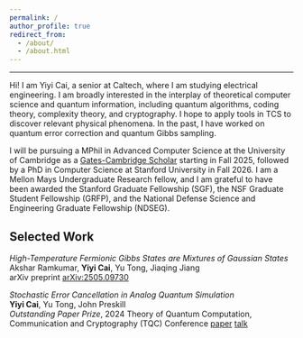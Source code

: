```yaml
---
permalink: /
author_profile: true
redirect_from: 
  - /about/
  - /about.html
---
```

<style>
  .page__title {
      display: none;
  }
  .page__content {
      margin-top: -60px; /* Adjust this value as needed */
  }
</style>

----------
Hi! I am Yiyi Cai, a senior at Caltech, where I am studying electrical engineering. I am broadly interested in the interplay of theoretical computer science and quantum information, including quantum algorithms, coding theory, complexity theory, and cryptography. I hope to apply tools in TCS to discover relevant physical phenomena. In the past, I have worked on quantum error correction and quantum Gibbs sampling. 

I will be pursuing a MPhil in Advanced Computer Science at the University of Cambridge as a [Gates-Cambridge Scholar](https://www.caltech.edu/about/news/yiyi_cai_gates_cambridge_scholarship) starting in Fall 2025, followed by a PhD in Computer Science at Stanford University in Fall 2026. I am a Mellon Mays Undergraduate Research fellow, and I am grateful to have been awarded the Stanford Graduate Fellowship (SGF), the NSF Graduate Student Fellowship (GRFP), and the National Defense Science and Engineering Graduate Fellowship (NDSEG).  


Selected Work
----------
*High-Temperature Fermionic Gibbs States are Mixtures of Gaussian States*  
Akshar Ramkumar, **Yiyi Cai**, Yu Tong, Jiaqing Jiang  
arXiv preprint [arXiv:2505.09730](https://www.arxiv.org/abs/2505.09730)  

*Stochastic Error Cancellation in Analog Quantum Simulation*  
**Yiyi Cai**, Yu Tong, John Preskill  
*Outstanding Paper Prize*, 2024 Theory of Quantum Computation, Communication and Cryptography (TQC) Conference [paper](https://drops.dagstuhl.de/entities/document/10.4230/LIPIcs.TQC.2024.2) [talk](https://www.youtube.com/watch?v=EA1-S-TBRYs&ab_channel=Squid%3ASchoolsforQuantumInformationDevelopment)



